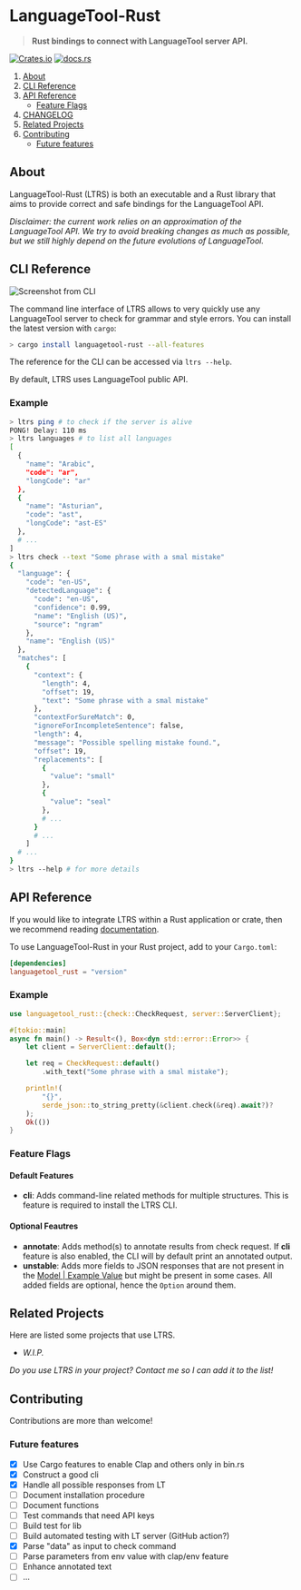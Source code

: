 # LanguageTool-Rust

> **Rust bindings to connect with LanguageTool server API.**

[![Crates.io](https://img.shields.io/crates/v/languagetool-rust)](https://crates.io/crates/languagetool-rust)
[![docs.rs](https://img.shields.io/docsrs/languagetool-rust)](https://docs.rs/languagetool-rust)

1. [About](#about)
2. [CLI Reference](#cli-reference)
3. [API Reference](#api-reference)
    - [Feature Flags](#feature-flags)
4. [CHANGELOG](CHANGELOG.md)
5. [Related Projects](#related-projects)
6. [Contributing](#contributing)
    - [Future features](#future-features)

## About

LanguageTool-Rust (LTRS) is both an executable and a Rust library that aims to provide correct and safe bindings for the LanguageTool API.

*Disclaimer: the current work relies on an approximation of the LanguageTool API. We try to avoid breaking changes as much as possible, but we still highly depend on the future evolutions of LanguageTool.*

## CLI Reference

![Screenshot from CLI](https://raw.githubusercontent.com/jeertmans/languagetool-rust/main/img/screenshot.png)

The command line interface of LTRS allows to very quickly use any LanguageTool server to check for grammar and style errors. You can install the latest version with `cargo`:
```bash
> cargo install languagetool-rust --all-features
```

The reference for the CLI can be accessed via `ltrs --help`.

By default, LTRS uses LanguageTool public API.

### Example

```bash
> ltrs ping # to check if the server is alive
PONG! Delay: 110 ms
> ltrs languages # to list all languages
[
  {
    "name": "Arabic",
    "code": "ar",
    "longCode": "ar"
  },
  {
    "name": "Asturian",
    "code": "ast",
    "longCode": "ast-ES"
  },
  # ...
]
> ltrs check --text "Some phrase with a smal mistake"
{
  "language": {
    "code": "en-US",
    "detectedLanguage": {
      "code": "en-US",
      "confidence": 0.99,
      "name": "English (US)",
      "source": "ngram"
    },
    "name": "English (US)"
  },
  "matches": [
    {
      "context": {
        "length": 4,
        "offset": 19,
        "text": "Some phrase with a smal mistake"
      },
      "contextForSureMatch": 0,
      "ignoreForIncompleteSentence": false,
      "length": 4,
      "message": "Possible spelling mistake found.",
      "offset": 19,
      "replacements": [
        {
          "value": "small"
        },
        {
          "value": "seal"
        },
        # ...
      }
      # ...
    ]
  # ...
}
> ltrs --help # for more details
```

## API Reference

If you would like to integrate LTRS within a Rust application or crate, then we recommend reading [documentation](https://docs.rs/languagetool-rust).

To use LanguageTool-Rust in your Rust project, add to your `Cargo.toml`:
```toml
[dependencies]
languagetool_rust = "version"
```

### Example

```rust
use languagetool_rust::{check::CheckRequest, server::ServerClient};

#[tokio::main]
async fn main() -> Result<(), Box<dyn std::error::Error>> {
    let client = ServerClient::default();

    let req = CheckRequest::default()
        .with_text("Some phrase with a smal mistake");

    println!(
        "{}",
        serde_json::to_string_pretty(&client.check(&req).await?)?
    );
    Ok(())
}
```

### Feature Flags

#### Default Features

* **cli**: Adds command-line related methods for multiple structures. This is feature is required to install the LTRS CLI.

#### Optional Feautres

* **annotate**: Adds method(s) to annotate results from check request. If **cli** feature is also enabled, the CLI will by default print an annotated output.
* **unstable**: Adds more fields to JSON responses that are not present in the [Model | Example Value](https://languagetool.org/http-api/swagger-ui/#!/default/) but might be present in some cases. All added fields are optional, hence the `Option` around them.

## Related Projects

Here are listed some projects that use LTRS.

- *W.I.P.*

*Do you use LTRS in your project? Contact me so I can add it to the list!*

## Contributing

Contributions are more than welcome!

### Future features

- [x] Use Cargo features to enable Clap and others only in bin.rs
- [x] Construct a good cli
- [x] Handle all possible responses from LT
- [ ] Document installation procedure
- [ ] Document functions
- [ ] Test commands that need API keys
- [ ] Build test for lib
- [ ] Build automated testing with LT server (GitHub action?)
- [x] Parse "data" as input to check command
- [ ] Parse parameters from env value with clap/env feature
- [ ] Enhance annotated text
- [ ] ...
